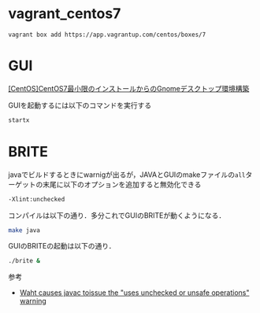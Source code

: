 # vagrant_centos7

```
vagrant box add https://app.vagrantup.com/centos/boxes/7
```

# GUI

[[CentOS]CentOS7最小限のインストールからのGnomeデスクトップ環境構築](http://zero-config.com/centos/gnome-0001.html)

GUIを起動するには以下のコマンドを実行する

```bash
startx
```

# BRITE

javaでビルドするときにwarnigが出るが，JAVAとGUIのmakeファイルの`all`ターゲットの末尾に以下のオプションを追加すると無効化できる  

```bash
-Xlint:unchecked
```

コンパイルは以下の通り．多分これでGUIのBRITEが動くようになる．  

```bash
make java
```

GUIのBRITEの起動は以下の通り．  

```bash
./brite &
```

参考

* [Waht causes javac toissue the "uses unchecked or unsafe operations" warning](https://stackoverflow.com/questions/197986/what-causes-javac-to-issue-the-uses-unchecked-or-unsafe-operations-warning)
